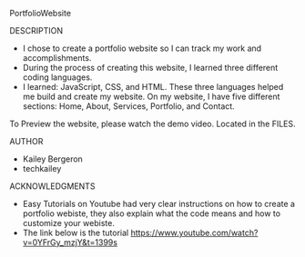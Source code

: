PortfolioWebsite

DESCRIPTION
- I chose to create a portfolio website so I can track my work and accomplishments.
- During the process of creating this website, I learned three different coding languages.
- I learned: JavaScript, CSS, and HTML. These three languages helped me build and create my website. On my website, I have five different sections:
Home, About, Services, Portfolio, and Contact.

To Preview the website, please watch the demo video. Located in the FILES.

AUTHOR
- Kailey Bergeron
- techkailey

ACKNOWLEDGMENTS
- Easy Tutorials on Youtube had very clear instructions on how to create a portfolio webiste, they also explain what the code means and how to customize your webiste.
- The link below is the tutorial
https://www.youtube.com/watch?v=0YFrGy_mzjY&t=1399s
